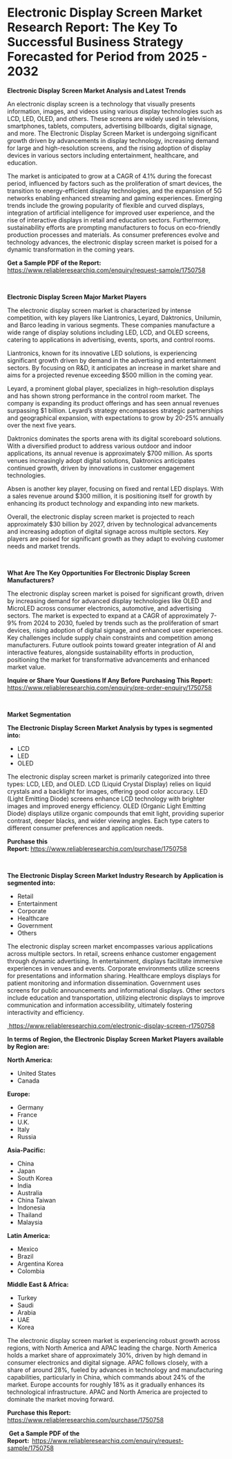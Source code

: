 <p><h1>Electronic Display Screen Market Research Report: The Key To Successful Business Strategy Forecasted for Period from 2025 - 2032</h1></p><p><strong>Electronic Display Screen Market Analysis and Latest Trends</strong></p>
<p><p>An electronic display screen is a technology that visually presents information, images, and videos using various display technologies such as LCD, LED, OLED, and others. These screens are widely used in televisions, smartphones, tablets, computers, advertising billboards, digital signage, and more. The Electronic Display Screen Market is undergoing significant growth driven by advancements in display technology, increasing demand for large and high-resolution screens, and the rising adoption of display devices in various sectors including entertainment, healthcare, and education.</p><p>The market is anticipated to grow at a CAGR of 4.1% during the forecast period, influenced by factors such as the proliferation of smart devices, the transition to energy-efficient display technologies, and the expansion of 5G networks enabling enhanced streaming and gaming experiences. Emerging trends include the growing popularity of flexible and curved displays, integration of artificial intelligence for improved user experience, and the rise of interactive displays in retail and education sectors. Furthermore, sustainability efforts are prompting manufacturers to focus on eco-friendly production processes and materials. As consumer preferences evolve and technology advances, the electronic display screen market is poised for a dynamic transformation in the coming years.</p></p>
<p><strong>Get a Sample PDF of the Report:&nbsp;</strong> <a href="https://www.reliableresearchiq.com/enquiry/request-sample/1750758?utm_campaign=2320&utm_medium=2&utm_source=Github&utm_content=ia&utm_term=15042025&utm_id=electronic-display-screen">https://www.reliableresearchiq.com/enquiry/request-sample/1750758</a></p>
<p>&nbsp;</p>
<p><strong>Electronic Display Screen Major Market Players</strong></p>
<p><p>The electronic display screen market is characterized by intense competition, with key players like Liantronics, Leyard, Daktronics, Unilumin, and Barco leading in various segments. These companies manufacture a wide range of display solutions including LED, LCD, and OLED screens, catering to applications in advertising, events, sports, and control rooms.</p><p>Liantronics, known for its innovative LED solutions, is experiencing significant growth driven by demand in the advertising and entertainment sectors. By focusing on R&D, it anticipates an increase in market share and aims for a projected revenue exceeding $500 million in the coming year.</p><p>Leyard, a prominent global player, specializes in high-resolution displays and has shown strong performance in the control room market. The company is expanding its product offerings and has seen annual revenues surpassing $1 billion. Leyard’s strategy encompasses strategic partnerships and geographical expansion, with expectations to grow by 20-25% annually over the next five years.</p><p>Daktronics dominates the sports arena with its digital scoreboard solutions. With a diversified product to address various outdoor and indoor applications, its annual revenue is approximately $700 million. As sports venues increasingly adopt digital solutions, Daktronics anticipates continued growth, driven by innovations in customer engagement technologies.</p><p>Absen is another key player, focusing on fixed and rental LED displays. With a sales revenue around $300 million, it is positioning itself for growth by enhancing its product technology and expanding into new markets.</p><p>Overall, the electronic display screen market is projected to reach approximately $30 billion by 2027, driven by technological advancements and increasing adoption of digital signage across multiple sectors. Key players are poised for significant growth as they adapt to evolving customer needs and market trends.</p></p>
<p>&nbsp;</p>
<p><strong>What Are The Key Opportunities For Electronic Display Screen Manufacturers?</strong></p>
<p><p>The electronic display screen market is poised for significant growth, driven by increasing demand for advanced display technologies like OLED and MicroLED across consumer electronics, automotive, and advertising sectors. The market is expected to expand at a CAGR of approximately 7-9% from 2024 to 2030, fueled by trends such as the proliferation of smart devices, rising adoption of digital signage, and enhanced user experiences. Key challenges include supply chain constraints and competition among manufacturers. Future outlook points toward greater integration of AI and interactive features, alongside sustainability efforts in production, positioning the market for transformative advancements and enhanced market value.</p></p>
<p><strong>Inquire or Share Your Questions If Any Before Purchasing This Report:</strong> <a href="https://www.reliableresearchiq.com/enquiry/pre-order-enquiry/1750758?utm_campaign=2320&utm_medium=2&utm_source=Github&utm_content=ia&utm_term=15042025&utm_id=electronic-display-screen">https://www.reliableresearchiq.com/enquiry/pre-order-enquiry/1750758</a></p>
<p>&nbsp;</p>
<p><strong>Market Segmentation</strong></p>
<p><strong>The Electronic Display Screen Market Analysis by types is segmented into:</strong></p>
<p><ul><li>LCD</li><li>LED</li><li>OLED</li></ul></p>
<p><p>The electronic display screen market is primarily categorized into three types: LCD, LED, and OLED. LCD (Liquid Crystal Display) relies on liquid crystals and a backlight for images, offering good color accuracy. LED (Light Emitting Diode) screens enhance LCD technology with brighter images and improved energy efficiency. OLED (Organic Light Emitting Diode) displays utilize organic compounds that emit light, providing superior contrast, deeper blacks, and wider viewing angles. Each type caters to different consumer preferences and application needs.</p></p>
<p><strong>Purchase this Report:&nbsp;</strong><a href="https://www.reliableresearchiq.com/purchase/1750758?utm_campaign=2320&utm_medium=2&utm_source=Github&utm_content=ia&utm_term=15042025&utm_id=electronic-display-screen">https://www.reliableresearchiq.com/purchase/1750758</a></p>
<p>&nbsp;</p>
<p><strong>The Electronic Display Screen Market Industry Research by Application is segmented into:</strong></p>
<p><ul><li>Retail</li><li>Entertainment</li><li>Corporate</li><li>Healthcare</li><li>Government</li><li>Others</li></ul></p>
<p><p>The electronic display screen market encompasses various applications across multiple sectors. In retail, screens enhance customer engagement through dynamic advertising. In entertainment, displays facilitate immersive experiences in venues and events. Corporate environments utilize screens for presentations and information sharing. Healthcare employs displays for patient monitoring and information dissemination. Government uses screens for public announcements and informational displays. Other sectors include education and transportation, utilizing electronic displays to improve communication and information accessibility, ultimately fostering interactivity and efficiency.</p></p>
<p><a href="https://www.reliableresearchiq.com/electronic-display-screen-r1750758?utm_campaign=2320&utm_medium=2&utm_source=Github&utm_content=ia&utm_term=15042025&utm_id=electronic-display-screen">&nbsp;https://www.reliableresearchiq.com/electronic-display-screen-r1750758</a></p>
<p><strong>In terms of Region, the Electronic Display Screen Market Players available by Region are:</strong></p>
<p>
    <p> <strong> North America: </strong>
        <ul>
            <li>United States</li>
            <li>Canada</li>
        </ul>
        </p> 
    <p> <strong> Europe: </strong>
        <ul>
            <li>Germany</li>
            <li>France</li>
            <li>U.K.</li>
            <li>Italy</li>
            <li>Russia</li>
        </ul>
        </p> 
    <p> <strong> Asia-Pacific: </strong>
        <ul>
            <li>China</li>
            <li>Japan</li>
            <li>South Korea</li>
            <li>India</li>
            <li>Australia</li>
            <li>China Taiwan</li>
            <li>Indonesia</li>
            <li>Thailand</li>
            <li>Malaysia</li>
        </ul>
        </p> 
    <p> <strong> Latin America: </strong>
        <ul>
            <li>Mexico</li>
            <li>Brazil</li>
            <li>Argentina Korea</li>
            <li>Colombia</li>
        </ul>
        </p> 
    <p> <strong> Middle East & Africa: </strong>
        <ul>
            <li>Turkey</li>
            <li>Saudi</li>
            <li>Arabia</li>
            <li>UAE</li>
            <li>Korea</li>
        </ul>
    </p>
    </p>
<p><p>The electronic display screen market is experiencing robust growth across regions, with North America and APAC leading the charge. North America holds a market share of approximately 30%, driven by high demand in consumer electronics and digital signage. APAC follows closely, with a share of around 28%, fueled by advances in technology and manufacturing capabilities, particularly in China, which commands about 24% of the market. Europe accounts for roughly 18% as it gradually enhances its technological infrastructure. APAC and North America are projected to dominate the market moving forward.</p></p>
<p><strong>Purchase this Report: </strong><a href="https://www.reliableresearchiq.com/purchase/1750758?utm_campaign=2320&utm_medium=2&utm_source=Github&utm_content=ia&utm_term=15042025&utm_id=electronic-display-screen">https://www.reliableresearchiq.com/purchase/1750758</a></p>
<p>&nbsp;<strong>Get a Sample PDF of the Report:&nbsp;&nbsp;</strong><a href="https://www.reliableresearchiq.com/enquiry/request-sample/1750758?utm_campaign=2320&utm_medium=2&utm_source=Github&utm_content=ia&utm_term=15042025&utm_id=electronic-display-screen">https://www.reliableresearchiq.com/enquiry/request-sample/1750758</a></p>
<p><strong></strong></p>
<p><p></p><p></p><p></p></p>